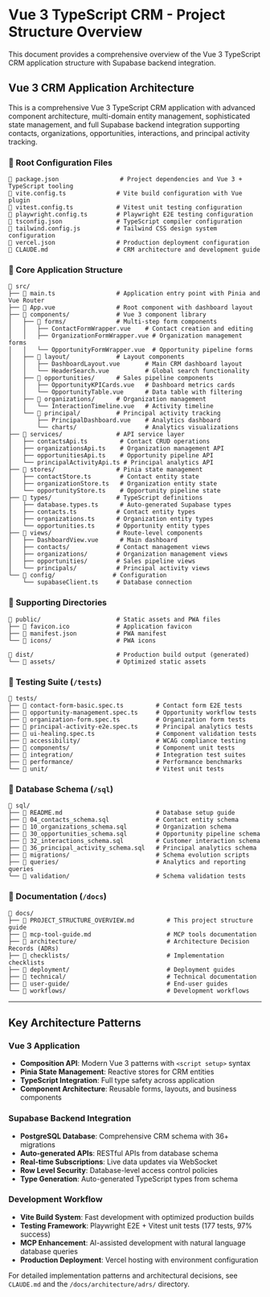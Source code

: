 # Vue 3 TypeScript CRM - Project Structure Overview

This document provides a comprehensive overview of the Vue 3 TypeScript CRM application structure with Supabase backend integration.

## Vue 3 CRM Application Architecture

This is a comprehensive Vue 3 TypeScript CRM application with advanced component architecture, multi-domain entity management, sophisticated state management, and full Supabase backend integration supporting contacts, organizations, opportunities, interactions, and principal activity tracking.

### 📁 Root Configuration Files
```
📄 package.json                 # Project dependencies and Vue 3 + TypeScript tooling
📄 vite.config.ts              # Vite build configuration with Vue plugin
📄 vitest.config.ts            # Vitest unit testing configuration
📄 playwright.config.ts        # Playwright E2E testing configuration
📄 tsconfig.json               # TypeScript compiler configuration
📄 tailwind.config.js          # Tailwind CSS design system configuration
📄 vercel.json                 # Production deployment configuration
📄 CLAUDE.md                   # CRM architecture and development guide
```

### 📁 Core Application Structure
```
📁 src/
├── 📄 main.ts                 # Application entry point with Pinia and Vue Router
├── 📄 App.vue                 # Root component with dashboard layout
├── 📁 components/             # Vue 3 component library
│   ├── 📁 forms/              # Multi-step form components
│   │   ├── ContactFormWrapper.vue    # Contact creation and editing
│   │   ├── OrganizationFormWrapper.vue # Organization management forms
│   │   └── OpportunityFormWrapper.vue  # Opportunity pipeline forms
│   ├── 📁 layout/             # Layout components
│   │   ├── DashboardLayout.vue       # Main CRM dashboard layout
│   │   └── HeaderSearch.vue          # Global search functionality
│   ├── 📁 opportunities/      # Sales pipeline components
│   │   ├── OpportunityKPICards.vue   # Dashboard metrics cards
│   │   └── OpportunityTable.vue      # Data table with filtering
│   ├── 📁 organizations/      # Organization management
│   │   └── InteractionTimeline.vue   # Activity timeline
│   └── 📁 principal/          # Principal activity tracking
│       ├── PrincipalDashboard.vue    # Analytics dashboard
│       └── charts/                   # Analytics visualizations
├── 📁 services/               # API service layer
│   ├── contactsApi.ts         # Contact CRUD operations
│   ├── organizationsApi.ts    # Organization management API
│   ├── opportunitiesApi.ts    # Opportunity pipeline API
│   └── principalActivityApi.ts # Principal analytics API
├── 📁 stores/                 # Pinia state management
│   ├── contactStore.ts        # Contact entity state
│   ├── organizationStore.ts   # Organization entity state
│   └── opportunityStore.ts    # Opportunity pipeline state
├── 📁 types/                  # TypeScript definitions
│   ├── database.types.ts      # Auto-generated Supabase types
│   ├── contacts.ts           # Contact entity types
│   ├── organizations.ts      # Organization entity types
│   └── opportunities.ts      # Opportunity entity types
├── 📁 views/                  # Route-level components
│   ├── DashboardView.vue      # Main dashboard
│   ├── contacts/             # Contact management views
│   ├── organizations/        # Organization management views
│   ├── opportunities/        # Sales pipeline views
│   └── principals/           # Principal activity views
└── 📁 config/                # Configuration
    └── supabaseClient.ts     # Database connection
```

### 📁 Supporting Directories
```
📁 public/                     # Static assets and PWA files
├── 📄 favicon.ico             # Application favicon
├── 📄 manifest.json           # PWA manifest
└── 📁 icons/                  # PWA icons

📁 dist/                       # Production build output (generated)
└── 📁 assets/                 # Optimized static assets
```

### 📁 Testing Suite (`/tests`)
```
📁 tests/
├── 📄 contact-form-basic.spec.ts         # Contact form E2E tests
├── 📄 opportunity-management.spec.ts     # Opportunity workflow tests
├── 📄 organization-form.spec.ts          # Organization form tests
├── 📄 principal-activity-e2e.spec.ts     # Principal analytics tests
├── 📄 ui-healing.spec.ts                 # Component validation tests
├── 📁 accessibility/                     # WCAG compliance testing
├── 📁 components/                        # Component unit tests
├── 📁 integration/                       # Integration test suites
├── 📁 performance/                       # Performance benchmarks
└── 📁 unit/                              # Vitest unit tests
```

### 📁 Database Schema (`/sql`)
```
📁 sql/
├── 📄 README.md                          # Database setup guide
├── 📄 04_contacts_schema.sql             # Contact entity schema
├── 📄 10_organizations_schema.sql        # Organization schema
├── 📄 30_opportunities_schema.sql        # Opportunity pipeline schema
├── 📄 32_interactions_schema.sql         # Customer interaction schema
├── 📄 36_principal_activity_schema.sql   # Principal analytics schema
├── 📁 migrations/                        # Schema evolution scripts
├── 📁 queries/                           # Analytics and reporting queries
└── 📁 validation/                        # Schema validation tests
```

### 📁 Documentation (`/docs`)
```
📁 docs/
├── 📄 PROJECT_STRUCTURE_OVERVIEW.md         # This project structure guide
├── 📄 mcp-tool-guide.md                     # MCP tools documentation
├── 📁 architecture/                         # Architecture Decision Records (ADRs)
├── 📁 checklists/                           # Implementation checklists
├── 📁 deployment/                           # Deployment guides
├── 📁 technical/                            # Technical documentation
├── 📁 user-guide/                           # End-user guides
└── 📁 workflows/                            # Development workflows
```

---

## Key Architecture Patterns

### Vue 3 Application
- **Composition API**: Modern Vue 3 patterns with `<script setup>` syntax
- **Pinia State Management**: Reactive stores for CRM entities
- **TypeScript Integration**: Full type safety across application
- **Component Architecture**: Reusable forms, layouts, and business components

### Supabase Backend Integration
- **PostgreSQL Database**: Comprehensive CRM schema with 36+ migrations
- **Auto-generated APIs**: RESTful APIs from database schema
- **Real-time Subscriptions**: Live data updates via WebSocket
- **Row Level Security**: Database-level access control policies
- **Type Generation**: Auto-generated TypeScript types from schema

### Development Workflow
- **Vite Build System**: Fast development with optimized production builds
- **Testing Framework**: Playwright E2E + Vitest unit tests (177 tests, 97% success)
- **MCP Enhancement**: AI-assisted development with natural language database queries
- **Production Deployment**: Vercel hosting with environment configuration

For detailed implementation patterns and architectural decisions, see `CLAUDE.md` and the `/docs/architecture/adrs/` directory.